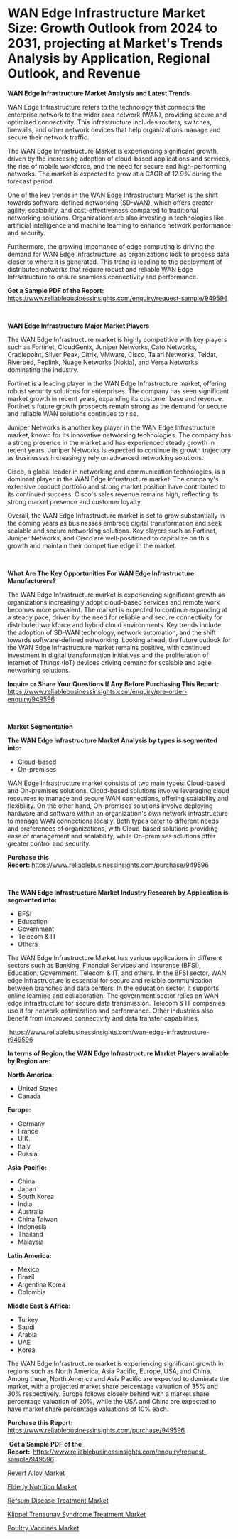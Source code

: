 <p><h1>WAN Edge Infrastructure Market Size: Growth Outlook from 2024 to 2031, projecting at Market's Trends Analysis by Application, Regional Outlook, and Revenue</h1></p><p><strong>WAN Edge Infrastructure Market Analysis and Latest Trends</strong></p>
<p><p>WAN Edge Infrastructure refers to the technology that connects the enterprise network to the wider area network (WAN), providing secure and optimized connectivity. This infrastructure includes routers, switches, firewalls, and other network devices that help organizations manage and secure their network traffic.</p><p>The WAN Edge Infrastructure Market is experiencing significant growth, driven by the increasing adoption of cloud-based applications and services, the rise of mobile workforce, and the need for secure and high-performing networks. The market is expected to grow at a CAGR of 12.9% during the forecast period.</p><p>One of the key trends in the WAN Edge Infrastructure Market is the shift towards software-defined networking (SD-WAN), which offers greater agility, scalability, and cost-effectiveness compared to traditional networking solutions. Organizations are also investing in technologies like artificial intelligence and machine learning to enhance network performance and security.</p><p>Furthermore, the growing importance of edge computing is driving the demand for WAN Edge Infrastructure, as organizations look to process data closer to where it is generated. This trend is leading to the deployment of distributed networks that require robust and reliable WAN Edge Infrastructure to ensure seamless connectivity and performance.</p></p>
<p><strong>Get a Sample PDF of the Report:&nbsp;</strong> <a href="https://www.reliablebusinessinsights.com/enquiry/request-sample/949596">https://www.reliablebusinessinsights.com/enquiry/request-sample/949596</a></p>
<p>&nbsp;</p>
<p><strong>WAN Edge Infrastructure Major Market Players</strong></p>
<p><p>The WAN Edge Infrastructure market is highly competitive with key players such as Fortinet, CloudGenix, Juniper Networks, Cato Networks, Cradlepoint, Silver Peak, Citrix, VMware, Cisco, Talari Networks, Teldat, Riverbed, Peplink, Nuage Networks (Nokia), and Versa Networks dominating the industry.</p><p>Fortinet is a leading player in the WAN Edge Infrastructure market, offering robust security solutions for enterprises. The company has seen significant market growth in recent years, expanding its customer base and revenue. Fortinet's future growth prospects remain strong as the demand for secure and reliable WAN solutions continues to rise.</p><p>Juniper Networks is another key player in the WAN Edge Infrastructure market, known for its innovative networking technologies. The company has a strong presence in the market and has experienced steady growth in recent years. Juniper Networks is expected to continue its growth trajectory as businesses increasingly rely on advanced networking solutions.</p><p>Cisco, a global leader in networking and communication technologies, is a dominant player in the WAN Edge Infrastructure market. The company's extensive product portfolio and strong market position have contributed to its continued success. Cisco's sales revenue remains high, reflecting its strong market presence and customer loyalty.</p><p>Overall, the WAN Edge Infrastructure market is set to grow substantially in the coming years as businesses embrace digital transformation and seek scalable and secure networking solutions. Key players such as Fortinet, Juniper Networks, and Cisco are well-positioned to capitalize on this growth and maintain their competitive edge in the market.</p></p>
<p>&nbsp;</p>
<p><strong>What Are The Key Opportunities For WAN Edge Infrastructure Manufacturers?</strong></p>
<p><p>The WAN Edge Infrastructure market is experiencing significant growth as organizations increasingly adopt cloud-based services and remote work becomes more prevalent. The market is expected to continue expanding at a steady pace, driven by the need for reliable and secure connectivity for distributed workforce and hybrid cloud environments. Key trends include the adoption of SD-WAN technology, network automation, and the shift towards software-defined networking. Looking ahead, the future outlook for the WAN Edge Infrastructure market remains positive, with continued investment in digital transformation initiatives and the proliferation of Internet of Things (IoT) devices driving demand for scalable and agile networking solutions.</p></p>
<p><strong>Inquire or Share Your Questions If Any Before Purchasing This Report:</strong> <a href="https://www.reliablebusinessinsights.com/enquiry/pre-order-enquiry/949596">https://www.reliablebusinessinsights.com/enquiry/pre-order-enquiry/949596</a></p>
<p>&nbsp;</p>
<p><strong>Market Segmentation</strong></p>
<p><strong>The WAN Edge Infrastructure Market Analysis by types is segmented into:</strong></p>
<p><ul><li>Cloud-based</li><li>On-premises</li></ul></p>
<p><p>WAN Edge Infrastructure market consists of two main types: Cloud-based and On-premises solutions. Cloud-based solutions involve leveraging cloud resources to manage and secure WAN connections, offering scalability and flexibility. On the other hand, On-premises solutions involve deploying hardware and software within an organization's own network infrastructure to manage WAN connections locally. Both types cater to different needs and preferences of organizations, with Cloud-based solutions providing ease of management and scalability, while On-premises solutions offer greater control and security.</p></p>
<p><strong>Purchase this Report:&nbsp;</strong><a href="https://www.reliablebusinessinsights.com/purchase/949596">https://www.reliablebusinessinsights.com/purchase/949596</a></p>
<p>&nbsp;</p>
<p><strong>The WAN Edge Infrastructure Market Industry Research by Application is segmented into:</strong></p>
<p><ul><li>BFSI</li><li>Education</li><li>Government</li><li>Telecom & IT</li><li>Others</li></ul></p>
<p><p>The WAN Edge Infrastructure Market has various applications in different sectors such as Banking, Financial Services and Insurance (BFSI), Education, Government, Telecom & IT, and others. In the BFSI sector, WAN edge infrastructure is essential for secure and reliable communication between branches and data centers. In the education sector, it supports online learning and collaboration. The government sector relies on WAN edge infrastructure for secure data transmission. Telecom & IT companies use it for network optimization and performance. Other industries also benefit from improved connectivity and data transfer capabilities.</p></p>
<p><a href="https://www.reliablebusinessinsights.com/wan-edge-infrastructure-r949596">&nbsp;https://www.reliablebusinessinsights.com/wan-edge-infrastructure-r949596</a></p>
<p><strong>In terms of Region, the WAN Edge Infrastructure Market Players available by Region are:</strong></p>
<p>
    <p> <strong> North America: </strong>
        <ul>
            <li>United States</li>
            <li>Canada</li>
        </ul>
        </p> 
    <p> <strong> Europe: </strong>
        <ul>
            <li>Germany</li>
            <li>France</li>
            <li>U.K.</li>
            <li>Italy</li>
            <li>Russia</li>
        </ul>
        </p> 
    <p> <strong> Asia-Pacific: </strong>
        <ul>
            <li>China</li>
            <li>Japan</li>
            <li>South Korea</li>
            <li>India</li>
            <li>Australia</li>
            <li>China Taiwan</li>
            <li>Indonesia</li>
            <li>Thailand</li>
            <li>Malaysia</li>
        </ul>
        </p> 
    <p> <strong> Latin America: </strong>
        <ul>
            <li>Mexico</li>
            <li>Brazil</li>
            <li>Argentina Korea</li>
            <li>Colombia</li>
        </ul>
        </p> 
    <p> <strong> Middle East & Africa: </strong>
        <ul>
            <li>Turkey</li>
            <li>Saudi</li>
            <li>Arabia</li>
            <li>UAE</li>
            <li>Korea</li>
        </ul>
    </p>
    </p>
<p><p>The WAN Edge Infrastructure market is experiencing significant growth in regions such as North America, Asia Pacific, Europe, USA, and China. Among these, North America and Asia Pacific are expected to dominate the market, with a projected market share percentage valuation of 35% and 30% respectively. Europe follows closely behind with a market share percentage valuation of 20%, while the USA and China are expected to have market share percentage valuations of 10% each.</p></p>
<p><strong>Purchase this Report: </strong><a href="https://www.reliablebusinessinsights.com/purchase/949596">https://www.reliablebusinessinsights.com/purchase/949596</a></p>
<p>&nbsp;<strong>Get a Sample PDF of the Report:&nbsp;&nbsp;</strong><a href="https://www.reliablebusinessinsights.com/enquiry/request-sample/949596">https://www.reliablebusinessinsights.com/enquiry/request-sample/949596</a></p>
<p><strong></strong></p>
<p><p><a href="https://www.linkedin.com/pulse/revert-alloy-market-share-analysis-growth-trends-forecasts-vprme?trackingId=zOSxLnTvRwGpFhneBpgXDg%3D%3D">Revert Alloy Market</a></p><p><a href="https://github.com/dringals/Market-Research-Report-List-5/blob/main/elderly-nutrition-market.md">Elderly Nutrition Market</a></p><p><a href="https://github.com/lizaRempel/Market-Research-Report-List-1/blob/main/refsum-disease-treatment-market.md">Refsum Disease Treatment Market</a></p><p><a href="https://github.com/lbird53714/Market-Research-Report-List-5/blob/main/klippel-trenaunay-syndrome-treatment-market.md">Klippel Trenaunay Syndrome Treatment Market</a></p><p><a href="https://github.com/ohumlzho95/Market-Research-Report-List-1/blob/main/poultry-vaccines-market.md">Poultry Vaccines Market</a></p></p>